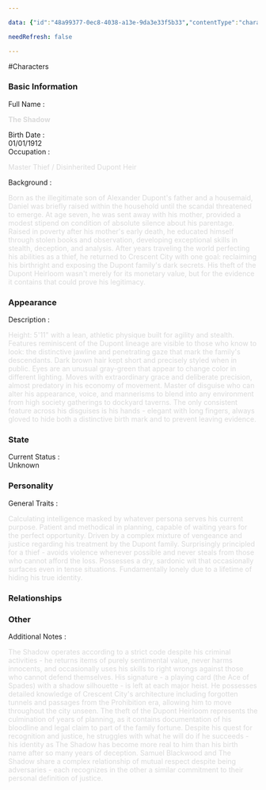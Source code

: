 ```yaml
---

data: {"id":"48a99377-0ec8-4038-a13e-9da3e33f5b33","contentType":"characters","name":"The Shadow","color":"#df43da","template":{"BasicInformation":{"type":"group","label":"Basic Information","fields":{"Image":{"type":"image","value":null},"FullName":{"type":"text","value":"<p><span style=\"color: rgb(218, 218, 218)\"><strong>The Shadow</strong></span></p>","required":true},"BirthDate":{"type":"date","value":"1912-01-01T00:00:00.000Z"},"DeathDate":{"type":"date","value":""},"Occupation":{"type":"text","value":"<p><span style=\"color: rgb(218, 218, 218)\">Master Thief / Disinherited Dupont Heir</span></p>"},"Background":{"type":"textarea","value":"<p><span style=\"color: rgb(218, 218, 218)\">Born as the illegitimate son of Alexander Dupont's father and a housemaid, Daniel was briefly raised within the household until the scandal threatened to emerge. At age seven, he was sent away with his mother, provided a modest stipend on condition of absolute silence about his parentage. Raised in poverty after his mother's early death, he educated himself through stolen books and observation, developing exceptional skills in stealth, deception, and analysis. After years traveling the world perfecting his abilities as a thief, he returned to Crescent City with one goal: reclaiming his birthright and exposing the Dupont family's dark secrets. His theft of the Dupont Heirloom wasn't merely for its monetary value, but for the evidence it contains that could prove his legitimacy.</span></p>"}}},"Appearance":{"type":"group","label":"Appearance","fields":{"Description":{"type":"textarea","value":"<p><span style=\"color: rgb(218, 218, 218)\">Height: 5'11\" with a lean, athletic physique built for agility and stealth. Features reminiscent of the Dupont lineage are visible to those who know to look: the distinctive jawline and penetrating gaze that mark the family's descendants. Dark brown hair kept short and precisely styled when in public. Eyes are an unusual gray-green that appear to change color in different lighting. Moves with extraordinary grace and deliberate precision, almost predatory in his economy of movement. Master of disguise who can alter his appearance, voice, and mannerisms to blend into any environment from high society gatherings to dockyard taverns. The only consistent feature across his disguises is his hands - elegant with long fingers, always gloved to hide both a distinctive birth mark and to prevent leaving evidence.</span></p>"},"Accessories":{"type":"array:text","value":[]}}},"State":{"type":"group","label":"State","fields":{"CurrentStatus":{"type":"badges","value":["Unknown"],"options":["Alive","Dead","Injured","Missing","Imprisoned","Unknown"]}}},"Personality":{"type":"group","label":"Personality","fields":{"GeneralTraits":{"type":"textarea","value":"<p><span style=\"color: rgb(218, 218, 218)\">Calculating intelligence masked by whatever persona serves his current purpose. Patient and methodical in planning, capable of waiting years for the perfect opportunity. Driven by a complex mixture of vengeance and justice regarding his treatment by the Dupont family. Surprisingly principled for a thief - avoids violence whenever possible and never steals from those who cannot afford the loss. Possesses a dry, sardonic wit that occasionally surfaces even in tense situations. Fundamentally lonely due to a lifetime of hiding his true identity.</span></p>"},"Strengths":{"type":"array:text","value":[]},"Weaknesses":{"type":"array:text","value":[]}}},"Relationships":{"type":"group","label":"Relationships","fields":{"Family":{"type":"array:text","value":[]},"FriendsAndAllies":{"type":"array:text","value":[]},"EnemiesAndRivals":{"type":"array:text","value":[]},"RomanticInterests":{"type":"array:text","value":[]}}},"Other":{"type":"group","label":"Other","fields":{"AdditionalNotes":{"type":"textarea","value":"<p><span style=\"color: rgb(218, 218, 218)\">The Shadow operates according to a strict code despite his criminal activities - he returns items of purely sentimental value, never harms innocents, and occasionally uses his skills to right wrongs against those who cannot defend themselves. His signature - a playing card (the Ace of Spades) with a shadow silhouette - is left at each major heist. He possesses detailed knowledge of Crescent City's architecture including forgotten tunnels and passages from the Prohibition era, allowing him to move throughout the city unseen. The theft of the Dupont Heirloom represents the culmination of years of planning, as it contains documentation of his bloodline and legal claim to part of the family fortune. Despite his quest for recognition and justice, he struggles with what he will do if he succeeds - his identity as The Shadow has become more real to him than his birth name after so many years of deception. Samuel Blackwood and The Shadow share a complex relationship of mutual respect despite being adversaries - each recognizes in the other a similar commitment to their personal definition of justice.</span></p>"}}}}}

needRefresh: false

---
```


#Characters

<div class="section level-3"><h3 class="section-header">Basic Information</h3><div class="section-content"><div class="content-container"><div class="field-container field-type-text"><div class="field-label">Full Name : </div><div class="field-value text-value"><p><span style="color: rgb(218, 218, 218)"><strong>The Shadow</strong></span></p></div></div><div class="field-container field-type-date"><div class="field-label">Birth Date : </div><div class="field-value date-value">01/01/1912</div></div><div class="field-container field-type-text"><div class="field-label">Occupation : </div><div class="field-value text-value"><p><span style="color: rgb(218, 218, 218)">Master Thief / Disinherited Dupont Heir</span></p></div></div><div class="field-container field-type-textarea"><div class="field-label">Background : </div><div class="field-value"><div class="content-creation-textarea"><p><span style="color: rgb(218, 218, 218)">Born as the illegitimate son of Alexander Dupont's father and a housemaid, Daniel was briefly raised within the household until the scandal threatened to emerge. At age seven, he was sent away with his mother, provided a modest stipend on condition of absolute silence about his parentage. Raised in poverty after his mother's early death, he educated himself through stolen books and observation, developing exceptional skills in stealth, deception, and analysis. After years traveling the world perfecting his abilities as a thief, he returned to Crescent City with one goal: reclaiming his birthright and exposing the Dupont family's dark secrets. His theft of the Dupont Heirloom wasn't merely for its monetary value, but for the evidence it contains that could prove his legitimacy.</span></p></div></div></div></div></div></div><div class="section-separator"></div><div class="section level-3"><h3 class="section-header">Appearance</h3><div class="section-content"><div class="content-container"><div class="field-container field-type-textarea"><div class="field-label">Description : </div><div class="field-value"><div class="content-creation-textarea"><p><span style="color: rgb(218, 218, 218)">Height: 5'11" with a lean, athletic physique built for agility and stealth. Features reminiscent of the Dupont lineage are visible to those who know to look: the distinctive jawline and penetrating gaze that mark the family's descendants. Dark brown hair kept short and precisely styled when in public. Eyes are an unusual gray-green that appear to change color in different lighting. Moves with extraordinary grace and deliberate precision, almost predatory in his economy of movement. Master of disguise who can alter his appearance, voice, and mannerisms to blend into any environment from high society gatherings to dockyard taverns. The only consistent feature across his disguises is his hands - elegant with long fingers, always gloved to hide both a distinctive birth mark and to prevent leaving evidence.</span></p></div></div></div></div></div></div><div class="section-separator"></div><div class="section level-3"><h3 class="section-header">State</h3><div class="section-content"><div class="content-container"><div class="field-container field-type-badges"><div class="field-label">Current Status : </div><div class="field-value badges-value"><span class="badge-item">Unknown</span></div></div></div></div></div><div class="section-separator"></div><div class="section level-3"><h3 class="section-header">Personality</h3><div class="section-content"><div class="content-container"><div class="field-container field-type-textarea"><div class="field-label">General Traits : </div><div class="field-value"><div class="content-creation-textarea"><p><span style="color: rgb(218, 218, 218)">Calculating intelligence masked by whatever persona serves his current purpose. Patient and methodical in planning, capable of waiting years for the perfect opportunity. Driven by a complex mixture of vengeance and justice regarding his treatment by the Dupont family. Surprisingly principled for a thief - avoids violence whenever possible and never steals from those who cannot afford the loss. Possesses a dry, sardonic wit that occasionally surfaces even in tense situations. Fundamentally lonely due to a lifetime of hiding his true identity.</span></p></div></div></div></div></div></div><div class="section-separator"></div><div class="section level-3"><h3 class="section-header">Relationships</h3><div class="section-content"><div class="content-container"></div></div></div><div class="section-separator"></div><div class="section level-3"><h3 class="section-header">Other</h3><div class="section-content"><div class="content-container"><div class="field-container field-type-textarea"><div class="field-label">Additional Notes : </div><div class="field-value"><div class="content-creation-textarea"><p><span style="color: rgb(218, 218, 218)">The Shadow operates according to a strict code despite his criminal activities - he returns items of purely sentimental value, never harms innocents, and occasionally uses his skills to right wrongs against those who cannot defend themselves. His signature - a playing card (the Ace of Spades) with a shadow silhouette - is left at each major heist. He possesses detailed knowledge of Crescent City's architecture including forgotten tunnels and passages from the Prohibition era, allowing him to move throughout the city unseen. The theft of the Dupont Heirloom represents the culmination of years of planning, as it contains documentation of his bloodline and legal claim to part of the family fortune. Despite his quest for recognition and justice, he struggles with what he will do if he succeeds - his identity as The Shadow has become more real to him than his birth name after so many years of deception. Samuel Blackwood and The Shadow share a complex relationship of mutual respect despite being adversaries - each recognizes in the other a similar commitment to their personal definition of justice.</span></p></div></div></div></div></div></div><div class="section-separator"></div>